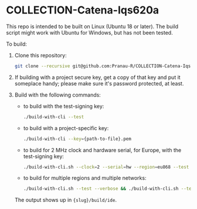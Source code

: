 # COLLECTION-Catena-Iqs620a

This repo is intended to be built on Linux (Ubuntu 18 or later). The build script might work with Ubuntu for Windows, but has not been tested.

To build:

1. Clone this repository:

    ```bash
    git clone --recursive git@github.com:Pranau-R/COLLECTION-Catena-Iqs620a.git
    ```

2. If building with a project secure key, get a copy of that key and put it someplace handy; please make sure it's password protected, at least.

3. Build with the following commands:

    - to build with the test-signing key:

      ```bash
      ./build-with-cli --test
      ```

    - to build with a project-specific key:

      ```bash
      ./build-with-cli --key={path-to-file}.pem
      ```

    - to build for 2 MHz clock and hardware serial, for Europe, with the test-signing key:

      ```bash
      ./build-with-cli.sh --clock=2 --serial=hw --region=eu868 --test
      ```

    - to build for multiple regions and multiple networks:

      ```bash
      ./build-with-cli.sh --test --verbose && ./build-with-cli.sh --test --verbose --region=au915 --network=ttn && ./build-with-cli.sh --test --verbose --region=eu868 --network=ttn
      ```

   The output shows up in `{slug}/build/ide`.
